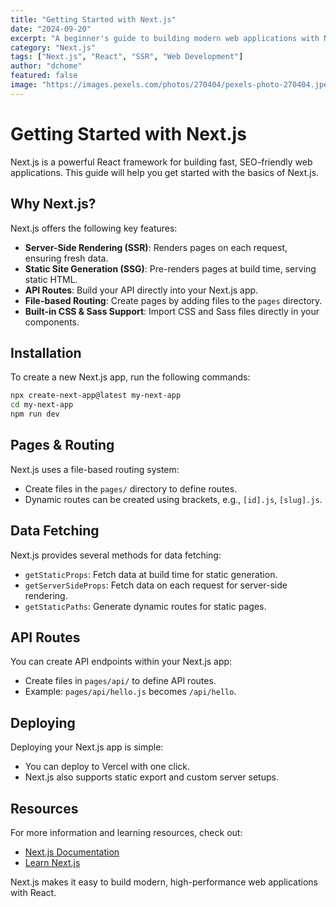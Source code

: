 ```yaml
---
title: "Getting Started with Next.js"
date: "2024-09-20"
excerpt: "A beginner's guide to building modern web applications with Next.js."
category: "Next.js"
tags: ["Next.js", "React", "SSR", "Web Development"]
author: "dchome"
featured: false
image: "https://images.pexels.com/photos/270404/pexels-photo-270404.jpeg?auto=compress&cs=tinysrgb&w=1260&h=750&dpr=2"
---
```


# Getting Started with Next.js

Next.js is a powerful React framework for building fast, SEO-friendly web applications. This guide will help you get started with the basics of Next.js.

## Why Next.js?

Next.js offers the following key features:

- **Server-Side Rendering (SSR)**: Renders pages on each request, ensuring fresh data.
- **Static Site Generation (SSG)**: Pre-renders pages at build time, serving static HTML.
- **API Routes**: Build your API directly into your Next.js app.
- **File-based Routing**: Create pages by adding files to the `pages` directory.
- **Built-in CSS & Sass Support**: Import CSS and Sass files directly in your components.

## Installation

To create a new Next.js app, run the following commands:

```bash
npx create-next-app@latest my-next-app
cd my-next-app
npm run dev
```

## Pages & Routing

Next.js uses a file-based routing system:

- Create files in the `pages/` directory to define routes.
- Dynamic routes can be created using brackets, e.g., `[id].js`, `[slug].js`.

## Data Fetching

Next.js provides several methods for data fetching:

- `getStaticProps`: Fetch data at build time for static generation.
- `getServerSideProps`: Fetch data on each request for server-side rendering.
- `getStaticPaths`: Generate dynamic routes for static pages.

## API Routes

You can create API endpoints within your Next.js app:

- Create files in `pages/api/` to define API routes.
- Example: `pages/api/hello.js` becomes `/api/hello`.

## Deploying

Deploying your Next.js app is simple:

- You can deploy to Vercel with one click.
- Next.js also supports static export and custom server setups.

## Resources

For more information and learning resources, check out:

- [Next.js Documentation](https://nextjs.org/docs)
- [Learn Next.js](https://nextjs.org/learn)

Next.js makes it easy to build modern, high-performance web applications with React.
